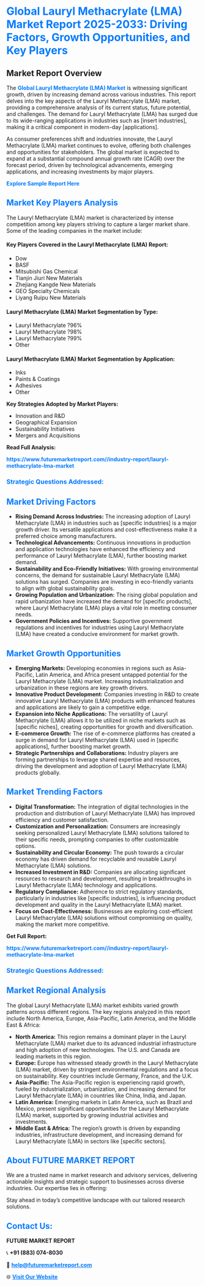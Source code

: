 <h1 style="color: #007BFF;">Global Lauryl Methacrylate (LMA) Market Report 2025-2033: Driving Factors, Growth Opportunities, and Key Players</h1>

<section id="overview">
<h2>Market Report Overview</h2>
<p>The <a href="https://www.futuremarketreport.com//industry-report/lauryl-methacrylate-lma-market" style="color: #007BFF; text-decoration: none;"><strong>Global Lauryl Methacrylate (LMA) Market</strong></a> is witnessing significant growth, driven by increasing demand across various industries. This report delves into the key aspects of the Lauryl Methacrylate (LMA) market, providing a comprehensive analysis of its current status, future potential, and challenges. The demand for Lauryl Methacrylate (LMA) has surged due to its wide-ranging applications in industries such as [insert industries], making it a critical component in modern-day [applications].</p>
<p>As consumer preferences shift and industries innovate, the Lauryl Methacrylate (LMA) market continues to evolve, offering both challenges and opportunities for stakeholders. The global market is expected to expand at a substantial compound annual growth rate (CAGR) over the forecast period, driven by technological advancements, emerging applications, and increasing investments by major players.</p>
</section>

<section id="overview">
<p><a href="https://www.futuremarketreport.com//request-sample/reportId=85393" style="color: #007BFF; text-decoration: none;"><strong>Explore Sample Report Here</strong></a></p>
</section>

<section id="key-players">
<h2 style="color: #007BFF;">Market Key Players Analysis</h2>
<p>The Lauryl Methacrylate (LMA) market is characterized by intense competition among key players striving to capture a larger market share. Some of the leading companies in the market include:</p>
<h4>Key Players Covered in the Lauryl Methacrylate (LMA) Report:</h4>
<ul><li>Dow</li><li>BASF</li><li>Mitsubishi Gas Chemical</li><li>Tianjin Jiuri New Materials</li><li>Zhejiang Kangde New Materials</li><li>GEO Specialty Chemicals</li><li>Liyang Ruipu New Materials</li></ul>
<h4>Lauryl Methacrylate (LMA) Market Segmentation by Type:</h4>
<ul><li>Lauryl Methacrylate ?96%</li><li>Lauryl Methacrylate ?98%</li><li>Lauryl Methacrylate ?99%</li><li>Other</li></ul>

<h4>Lauryl Methacrylate (LMA) Market Segmentation by Application:</h4>
<ul><li>Inks</li><li>Paints &amp; Coatings</li><li>Adhesives</li><li>Other</li></ul>
<p><strong>Key Strategies Adopted by Market Players:</strong></p>
<ul>
<li>Innovation and R&D</li>
<li>Geographical Expansion</li>
<li>Sustainability Initiatives</li>
<li>Mergers and Acquisitions</li>
</ul>
</section>

<section>
<p><strong>Read Full Analysis: </strong></p><a href="https://www.futuremarketreport.com//industry-report/lauryl-methacrylate-lma-market" style="color: #007BFF; text-decoration: none;"><strong>https://www.futuremarketreport.com//industry-report/lauryl-methacrylate-lma-market</strong></a>
<h3 style="color: #007BFF;">Strategic Questions Addressed:</h3>
</section>

<section id="driving-factors">
<h2 style="color: #007BFF;">Market Driving Factors</h2>
<ul>
<li><strong>Rising Demand Across Industries:</strong> The increasing adoption of Lauryl Methacrylate (LMA) in industries such as [specific industries] is a major growth driver. Its versatile applications and cost-effectiveness make it a preferred choice among manufacturers.</li>
<li><strong>Technological Advancements:</strong> Continuous innovations in production and application technologies have enhanced the efficiency and performance of Lauryl Methacrylate (LMA), further boosting market demand.</li>
<li><strong>Sustainability and Eco-Friendly Initiatives:</strong> With growing environmental concerns, the demand for sustainable Lauryl Methacrylate (LMA) solutions has surged. Companies are investing in eco-friendly variants to align with global sustainability goals.</li>
<li><strong>Growing Population and Urbanization:</strong> The rising global population and rapid urbanization have increased the demand for [specific products], where Lauryl Methacrylate (LMA) plays a vital role in meeting consumer needs.</li>
<li><strong>Government Policies and Incentives:</strong> Supportive government regulations and incentives for industries using Lauryl Methacrylate (LMA) have created a conducive environment for market growth.</li>
</ul>
</section>

<section id="growth-opportunities">
<h2 style="color: #007BFF;">Market Growth Opportunities</h2>
<ul>
<li><strong>Emerging Markets:</strong> Developing economies in regions such as Asia-Pacific, Latin America, and Africa present untapped potential for the Lauryl Methacrylate (LMA) market. Increasing industrialization and urbanization in these regions are key growth drivers.</li>
<li><strong>Innovative Product Development:</strong> Companies investing in R&D to create innovative Lauryl Methacrylate (LMA) products with enhanced features and applications are likely to gain a competitive edge.</li>
<li><strong>Expansion into Niche Applications:</strong> The versatility of Lauryl Methacrylate (LMA) allows it to be utilized in niche markets such as [specific niches], creating opportunities for growth and diversification.</li>
<li><strong>E-commerce Growth:</strong> The rise of e-commerce platforms has created a surge in demand for Lauryl Methacrylate (LMA) used in [specific applications], further boosting market growth.</li>
<li><strong>Strategic Partnerships and Collaborations:</strong> Industry players are forming partnerships to leverage shared expertise and resources, driving the development and adoption of Lauryl Methacrylate (LMA) products globally.</li>
</ul>
</section>

<section id="trending-factors">
<h2 style="color: #007BFF;">Market Trending Factors</h2>
<ul>
<li><strong>Digital Transformation:</strong> The integration of digital technologies in the production and distribution of Lauryl Methacrylate (LMA) has improved efficiency and customer satisfaction.</li>
<li><strong>Customization and Personalization:</strong> Consumers are increasingly seeking personalized Lauryl Methacrylate (LMA) solutions tailored to their specific needs, prompting companies to offer customizable options.</li>
<li><strong>Sustainability and Circular Economy:</strong> The push towards a circular economy has driven demand for recyclable and reusable Lauryl Methacrylate (LMA) solutions.</li>
<li><strong>Increased Investment in R&D:</strong> Companies are allocating significant resources to research and development, resulting in breakthroughs in Lauryl Methacrylate (LMA) technology and applications.</li>
<li><strong>Regulatory Compliance:</strong> Adherence to strict regulatory standards, particularly in industries like [specific industries], is influencing product development and quality in the Lauryl Methacrylate (LMA) market.</li>
<li><strong>Focus on Cost-Effectiveness:</strong> Businesses are exploring cost-efficient Lauryl Methacrylate (LMA) solutions without compromising on quality, making the market more competitive.</li>
</ul>
</section>

<section>
<p><strong>Get Full Report: </strong></p><a href="https://www.futuremarketreport.com//industry-report/lauryl-methacrylate-lma-market" style="color: #007BFF; text-decoration: none;"><strong>https://www.futuremarketreport.com//industry-report/lauryl-methacrylate-lma-market</strong></a>
<h3 style="color: #007BFF;">Strategic Questions Addressed:</h3>
</section>


<section id="regional-analysis">
<h2 style="color: #007BFF;">Market Regional Analysis</h2>
<p>The global Lauryl Methacrylate (LMA) market exhibits varied growth patterns across different regions. The key regions analyzed in this report include North America, Europe, Asia-Pacific, Latin America, and the Middle East & Africa:</p>
<ul>
<li><strong>North America:</strong> This region remains a dominant player in the Lauryl Methacrylate (LMA) market due to its advanced industrial infrastructure and high adoption of new technologies. The U.S. and Canada are leading markets in this region.</li>
<li><strong>Europe:</strong> Europe has witnessed steady growth in the Lauryl Methacrylate (LMA) market, driven by stringent environmental regulations and a focus on sustainability. Key countries include Germany, France, and the U.K.</li>
<li><strong>Asia-Pacific:</strong> The Asia-Pacific region is experiencing rapid growth, fueled by industrialization, urbanization, and increasing demand for Lauryl Methacrylate (LMA) in countries like China, India, and Japan.</li>
<li><strong>Latin America:</strong> Emerging markets in Latin America, such as Brazil and Mexico, present significant opportunities for the Lauryl Methacrylate (LMA) market, supported by growing industrial activities and investments.</li>
<li><strong>Middle East & Africa:</strong> The region’s growth is driven by expanding industries, infrastructure development, and increasing demand for Lauryl Methacrylate (LMA) in sectors like [specific sectors].</li>
</ul>
</section>

<footer>
<h2 style="color: #007BFF;">About FUTURE MARKET REPORT</h2>
<p>We are a trusted name in market research and advisory services, delivering actionable insights and strategic support to businesses across diverse industries. Our expertise lies in offering:</p>

<p>Stay ahead in today’s competitive landscape with our tailored research solutions.</p>

<h2 style="color: #007BFF;">Contact Us:</h2>
<p><strong>FUTURE MARKET REPORT</strong></p>
<p>📞 <strong>+91 (883) 074-8030</strong></p>
<p>📧 <strong><a href="mailto:help@futuremarketreport.com" style="color: #007BFF;">help@futuremarketreport.com</a></strong></p>
<p>🌐 <strong><a href="https://www.futuremarketreport.com/" style="color: #007BFF;">Visit Our Website</a></strong></p>
</footer>